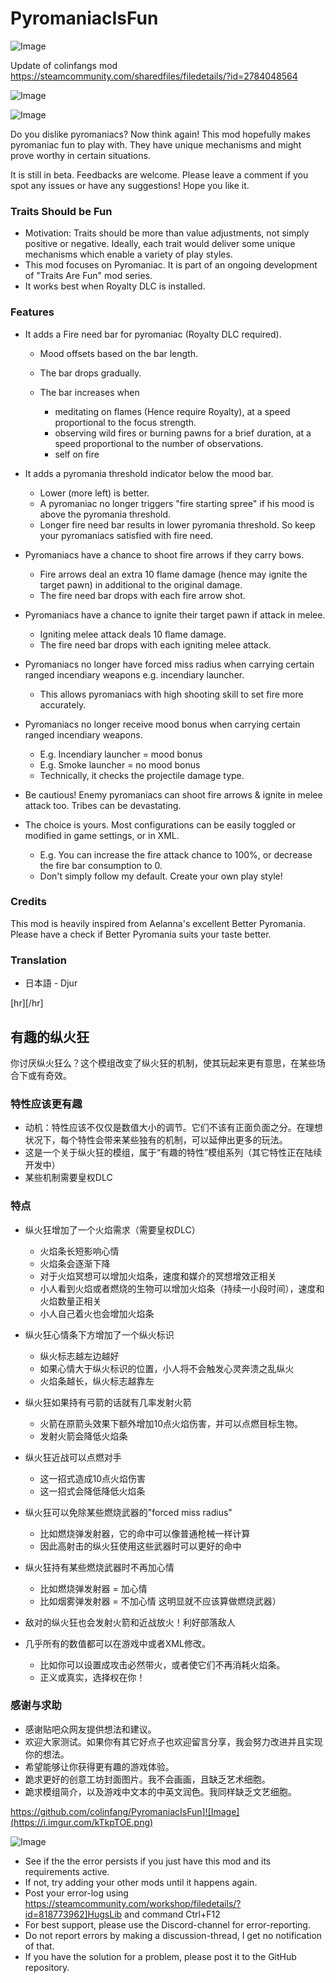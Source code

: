 # PyromaniacIsFun

![Image](https://i.imgur.com/buuPQel.png)

Update of colinfangs mod https://steamcommunity.com/sharedfiles/filedetails/?id=2784048564

![Image](https://i.imgur.com/pufA0kM.png)

	
![Image](https://i.imgur.com/Z4GOv8H.png)

Do you dislike pyromaniacs? Now think again! This mod hopefully makes pyromaniac fun to play with. They have unique mechanisms and might prove worthy in certain situations.

It is still in beta. Feedbacks are welcome. Please leave a comment if you spot any issues or have any suggestions! Hope you like it.

### Traits Should be Fun




  - Motivation: Traits should be more than value adjustments, not simply positive or negative. Ideally, each trait would deliver some unique mechanisms which enable a variety of play styles.
  - This mod focuses on Pyromaniac. It is part of an ongoing development of "Traits Are Fun" mod series.
  - It works best when Royalty DLC is installed.



### Features




  - It adds a Fire need bar for pyromaniac (Royalty DLC required).
  

    - Mood offsets based on the bar length.
    - The bar drops gradually.
    - The bar increases when
    

      - meditating on flames (Hence require Royalty), at a speed proportional to the focus strength.
      - observing wild fires or burning pawns for a brief duration, at a speed proportional to the number of observations.
      - self on fire
    

  

  - It adds a pyromania threshold indicator below the mood bar.
  

    - Lower (more left) is better.
    - A pyromaniac no longer triggers "fire starting spree" if his mood is above the pyromania threshold.
    - Longer fire need bar results in lower pyromania threshold. So keep your pyromaniacs satisfied with fire need.
  

  - Pyromaniacs have a chance to shoot fire arrows if they carry bows.
  

    - Fire arrows deal an extra 10 flame damage (hence may ignite the target pawn) in additional to the original damage.
    - The fire need bar drops with each fire arrow shot.
  

  - Pyromaniacs have a chance to ignite their target pawn if attack in melee.
  

    - Igniting melee attack deals 10 flame damage.
    - The fire need bar drops with each igniting melee attack.
  

  - Pyromaniacs no longer have forced miss radius when carrying certain ranged incendiary weapons e.g. incendiary launcher.
  

    - This allows pyromaniacs with high shooting skill to set fire more accurately.
  

  - Pyromaniacs no longer receive mood bonus when carrying certain ranged incendiary weapons.
  

    - E.g. Incendiary launcher = mood bonus
    - E.g. Smoke launcher = no mood bonus
    - Technically, it checks the projectile damage type.
  

  - Be cautious! Enemy pyromaniacs can shoot fire arrows &amp; ignite in melee attack too. Tribes can be devastating.
  - The choice is yours. Most configurations can be easily toggled or modified in game settings, or in XML.
  

    - E.g. You can increase the fire attack chance to 100%, or decrease the fire bar consumption to 0.
    - Don't simply follow my default. Create your own play style!
  




### Credits


This mod is heavily inspired from Aelanna's excellent Better Pyromania. Please have a check if Better Pyromania suits your taste better.

### Translation




  - 日本語 - Djur



[hr][/hr]

## 有趣的纵火狂


你讨厌纵火狂么？这个模组改变了纵火狂的机制，使其玩起来更有意思，在某些场合下或有奇效。

### 特性应该更有趣




  - 动机：特性应该不仅仅是数值大小的调节。它们不该有正面负面之分。在理想状况下，每个特性会带来某些独有的机制，可以延伸出更多的玩法。
  - 这是一个关于纵火狂的模组，属于“有趣的特性”模组系列（其它特性正在陆续开发中）
  - 某些机制需要皇权DLC



### 特点




  - 纵火狂增加了一个火焰需求（需要皇权DLC）
  

    - 火焰条长短影响心情
    - 火焰条会逐渐下降
    - 对于火焰冥想可以增加火焰条，速度和媒介的冥想增效正相关
    - 小人看到火焰或者燃烧的生物可以增加火焰条（持续一小段时间），速度和火焰数量正相关
    - 小人自己着火也会增加火焰条
  

  - 纵火狂心情条下方增加了一个纵火标识
  

    - 纵火标志越左边越好
    - 如果心情大于纵火标识的位置，小人将不会触发心灵奔溃之乱纵火
    - 火焰条越长，纵火标志越靠左
  

  - 纵火狂如果持有弓箭的话就有几率发射火箭
  

    - 火箭在原箭头效果下额外增加10点火焰伤害，并可以点燃目标生物。
    - 发射火箭会降低火焰条
  

  - 纵火狂近战可以点燃对手
  

    - 这一招式造成10点火焰伤害
    - 这一招式会降低降低火焰条
  

  - 纵火狂可以免除某些燃烧武器的"forced miss radius"
  

    - 比如燃烧弹发射器，它的命中可以像普通枪械一样计算
    - 因此高射击的纵火狂使用这些武器时可以更好的命中
  

  - 纵火狂持有某些燃烧武器时不再加心情
  

    - 比如燃烧弹发射器 = 加心情
    - 比如烟雾弹发射器 = 不加心情 这明显就不应该算做燃烧武器）
  

  - 敌对的纵火狂也会发射火箭和近战放火！利好部落敌人
  - 几乎所有的数值都可以在游戏中或者XML修改。
  

    - 比如你可以设置成攻击必然带火，或者使它们不再消耗火焰条。
    - 正义或真实，选择权在你！
  




### 感谢与求助




  - 感谢贴吧众网友提供想法和建议。
  - 欢迎大家测试。如果你有其它好点子也欢迎留言分享，我会努力改进并且实现你的想法。
  - 希望能够让你获得更有趣的游戏体验。
  - 跪求更好的创意工坊封面图片。我不会画画，且缺乏艺术细胞。
  - 跪求模组简介，以及游戏中文本的中英文润色。我同样缺乏文艺细胞。



https://github.com/colinfang/PyromaniacIsFun]![Image](https://i.imgur.com/kTkpTOE.png)


![Image](https://i.imgur.com/PwoNOj4.png)



-  See if the the error persists if you just have this mod and its requirements active.
-  If not, try adding your other mods until it happens again.
-  Post your error-log using https://steamcommunity.com/workshop/filedetails/?id=818773962]HugsLib and command Ctrl+F12
-  For best support, please use the Discord-channel for error-reporting.
-  Do not report errors by making a discussion-thread, I get no notification of that.
-  If you have the solution for a problem, please post it to the GitHub repository.


